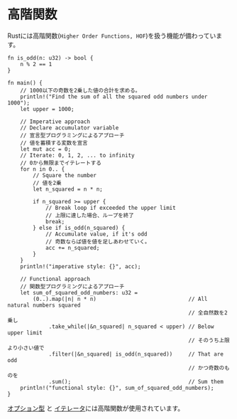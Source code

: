 <!--
# Higher Order Functions
-->
# 高階関数

<!--
Rust provides Higher Order Functions (HOF). These are functions that
take one or more functions and/or produce a more useful function. HOFs
and lazy iterators give Rust its functional flavor.
-->
Rustには高階関数(`Higher Order Functions, HOF`)を扱う機能が備わっています。

```rust,editable
fn is_odd(n: u32) -> bool {
    n % 2 == 1
}

fn main() {
    // 1000以下の奇数を2乗した値の合計を求める。
    println!("Find the sum of all the squared odd numbers under 1000");
    let upper = 1000;

    // Imperative approach
    // Declare accumulator variable
    // 宣言型プログラミングによるアプローチ
    // 値を蓄積する変数を宣言
    let mut acc = 0;
    // Iterate: 0, 1, 2, ... to infinity
    // 0から無限までイテレートする
    for n in 0.. {
        // Square the number
        // 値を2乗
        let n_squared = n * n;

        if n_squared >= upper {
            // Break loop if exceeded the upper limit
            // 上限に達した場合、ループを終了
            break;
        } else if is_odd(n_squared) {
            // Accumulate value, if it's odd
            // 奇数ならば値を値を足しあわせていく。
            acc += n_squared;
        }
    }
    println!("imperative style: {}", acc);

    // Functional approach
    // 関数型プログラミングによるアプローチ
    let sum_of_squared_odd_numbers: u32 =
        (0..).map(|n| n * n)                             // All natural numbers squared
                                                         // 全自然数を2乗し
             .take_while(|&n_squared| n_squared < upper) // Below upper limit
                                                         // そのうち上限より小さい値で
             .filter(|&n_squared| is_odd(n_squared))     // That are odd
                                                         // かつ奇数のものを
             .sum();                                     // Sum them
    println!("functional style: {}", sum_of_squared_odd_numbers);
}
```

<!--
[Option][option]
and
[Iterator][iter]
implement their fair share of HOFs.
-->
[オプション型][option]
と
[イテレータ][iter]には高階関数が使用されています。

[option]: https://doc.rust-lang.org/core/option/enum.Option.html
[iter]: https://doc.rust-lang.org/core/iter/trait.Iterator.html
